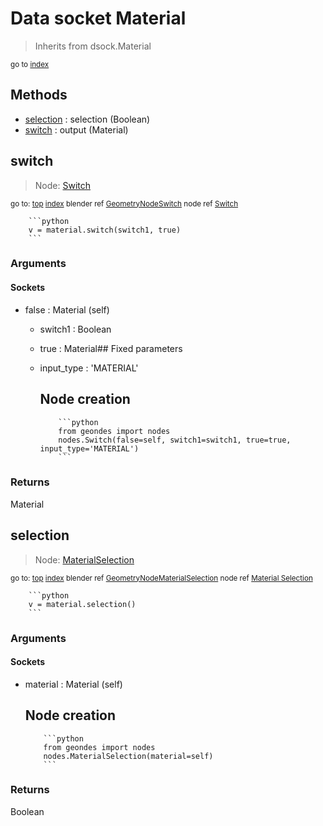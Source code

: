 
# Data socket Material

> Inherits from dsock.Material
  
<sub>go to [index](/docs/index.md)</sub>



## Methods

- [selection](#selection) : selection (Boolean)
- [switch](#switch) : output (Material)

## switch

> Node: [Switch](/docs/nodes/Switch.md)
  
<sub>go to: [top](#data-socket-material) [index](/docs/index.md)
blender ref [GeometryNodeSwitch](https://docs.blender.org/api/current/bpy.types.GeometryNodeSwitch.html)
node ref [Switch](https://docs.blender.org/manual/en/latest/modeling/geometry_nodes/utilities/switch.html) </sub>
                          
        ```python
        v = material.switch(switch1, true)
        ```

### Arguments


#### Sockets

- false : Material (self)
  - switch1 : Boolean
  - true : Material## Fixed parameters
  - input_type : 'MATERIAL'
    
    Node creation
    -------------
            
            ```python
            from geondes import nodes
            nodes.Switch(false=self, switch1=switch1, true=true, input_type='MATERIAL')
            ```

### Returns

Material


## selection

> Node: [MaterialSelection](/docs/nodes/MaterialSelection.md)
  
<sub>go to: [top](#data-socket-material) [index](/docs/index.md)
blender ref [GeometryNodeMaterialSelection](https://docs.blender.org/api/current/bpy.types.GeometryNodeMaterialSelection.html)
node ref [Material Selection](https://docs.blender.org/manual/en/latest/modeling/geometry_nodes/material/material_selection.html) </sub>
                          
        ```python
        v = material.selection()
        ```

### Arguments


#### Sockets

- material : Material (self)
  
  Node creation
  -------------
          
          ```python
          from geondes import nodes
          nodes.MaterialSelection(material=self)
          ```

### Returns

Boolean

